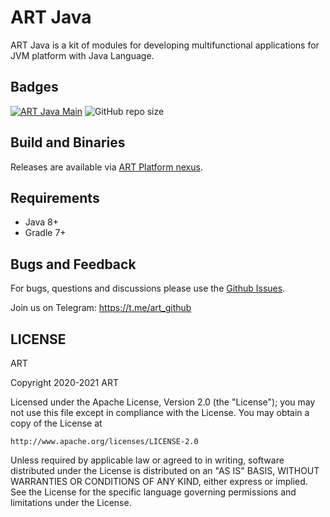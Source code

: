 # ART Java
ART Java is a kit of modules for developing multifunctional applications for JVM platform with Java Language.

## Badges
[![ART Java Main](https://github.com/art-community/art-java/actions/workflows/push-main.yml/badge.svg)](https://github.com/art-community/art-java/actions/workflows/push-main.yml)
![GitHub repo size](https://img.shields.io/github/repo-size/art-community/art)

## Build and Binaries
Releases are available via [ART Platform nexus](https://nexus.art-platform.io/repository/art-maven-stable/).

## Requirements
- Java 8+
- Gradle 7+

## Bugs and Feedback
For bugs, questions and discussions please use the [Github Issues](https://github.com/art-community/art/issues).

Join us on Telegram: https://t.me/art_github

## LICENSE
ART

Copyright 2020-2021 ART

Licensed under the Apache License, Version 2.0 (the "License");
you may not use this file except in compliance with the License.
You may obtain a copy of the License at

    http://www.apache.org/licenses/LICENSE-2.0

Unless required by applicable law or agreed to in writing, software
distributed under the License is distributed on an "AS IS" BASIS,
WITHOUT WARRANTIES OR CONDITIONS OF ANY KIND, either express or implied.
See the License for the specific language governing permissions and
limitations under the License.
